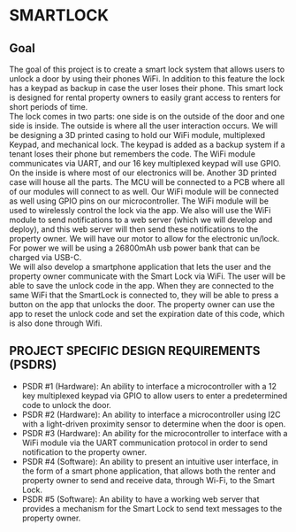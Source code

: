 # SMARTLOCK

## Goal
The goal of this project is to create a smart lock system that allows users to unlock a door by using their phones WiFi. In addition to this feature the lock has a keypad as backup in case the user loses their phone. This smart lock is designed for rental property owners to easily grant access to renters for short periods of time.\
The lock comes in two parts: one side is on the outside of the door and one side is inside. The outside is where all the user interaction occurs. We will be designing a 3D printed casing to hold our WiFi module, multiplexed Keypad, and mechanical lock. The keypad is added as a backup system if a tenant loses their phone but remembers the code. The WiFi module communicates via UART, and our 16 key multiplexed keypad will use GPIO.\
On the inside is where most of our electronics will be. Another 3D printed case will house all the parts. The MCU will be connected to a PCB where all of our modules will connect to as well. Our WiFi module will be connected as well using GPIO pins on our microcontroller. The WiFi module will be used to wirelessly control the lock via the app. We also will use the WiFi module to send notifications to a web server (which we will develop and deploy), and this web server will then send these notifications to the property owner. We will have our motor to allow for the electronic un/lock. For power we will be using a 26800mAh usb power bank that can be charged via USB-C.\
We will also develop a smartphone application that lets the user and the property owner communicate with the Smart Lock via WiFi. The user will be able to save the unlock code in the app. When they are connected to the same WiFi that the SmartLock is connected to, they will be able to press a button on the app that unlocks the door. The property owner can use the app to reset the unlock code and set the expiration date of this code, which is also done through Wifi.

## PROJECT SPECIFIC DESIGN REQUIREMENTS (PSDRS)
- PSDR #1 (Hardware): An ability to interface a microcontroller with a 12 key multiplexed keypad via GPIO to allow users to enter a predetermined code to unlock the door.
- PSDR #2 (Hardware): An ability to interface a microcontroller using I2C with a light-driven proximity sensor to determine when the door is open.
- PSDR #3 (Hardware): An ability for the microcontroller to interface with a WiFi module via the UART communication protocol in order to send notification to the property owner.
- PSDR #4 (Software): An ability to present an intuitive user interface, in the form of a smart phone application, that allows both the renter and property owner to send and receive data, through Wi-Fi, to the Smart Lock.
- PSDR #5 (Software): An ability to have a working web server that provides a mechanism for the Smart Lock to send text messages to the property owner.

